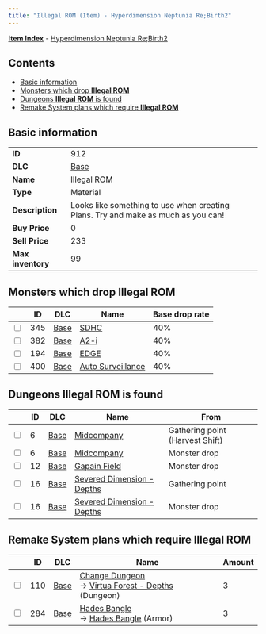 ```yaml
---
title: "Illegal ROM (Item) - Hyperdimension Neptunia Re;Birth2"
---
```


[**Item Index**](/neptunia/rb2/item/index.html) - [Hyperdimension Neptunia Re;Birth2](/neptunia/rb2)

## Contents

- [Basic information](#basic-information)
- [Monsters which drop **Illegal ROM**](#monsters-which-drop-illegal-rom)
- [Dungeons **Illegal ROM** is found](#dungeons-illegal-rom-is-found)
- [Remake System plans which require **Illegal ROM**](#remake-system-plans-which-require-illegal-rom)

## Basic information

|   |   |
| -- | -- |
| **ID** | 912 |
| **DLC** | [Base](/neptunia/rb2/dlc/0-base.html) |
| **Name** | Illegal ROM |
| **Type** | Material |
| **Description** | Looks like something to use when creating Plans. Try and make as much as you can! |
| **Buy Price** | 0 |
| **Sell Price** | 233 |
| **Max inventory** | 99 |

## Monsters which drop **Illegal ROM**

|    | ID | DLC | Name | Base drop rate |
| -- | -- | --- | ---- | -------------- |
| <input type="checkbox" id="rb2-monster-0-345" class="trackbox" /> | 345 | [Base](/neptunia/rb2/dlc/0-base.html) | [SDHC](/neptunia/rb2/monster/0-345-sdhc.html) | 40% |
| <input type="checkbox" id="rb2-monster-0-382" class="trackbox" /> | 382 | [Base](/neptunia/rb2/dlc/0-base.html) | [A2-i](/neptunia/rb2/monster/0-382-a2-i.html) | 40% |
| <input type="checkbox" id="rb2-monster-0-194" class="trackbox" /> | 194 | [Base](/neptunia/rb2/dlc/0-base.html) | [EDGE](/neptunia/rb2/monster/0-194-edge.html) | 40% |
| <input type="checkbox" id="rb2-monster-0-400" class="trackbox" /> | 400 | [Base](/neptunia/rb2/dlc/0-base.html) | [Auto Surveillance](/neptunia/rb2/monster/0-400-auto-surveillance.html) | 40% |

## Dungeons **Illegal ROM** is found

|    | ID | DLC | Name | From |
| -- | -- | --- | ---- | ---- |
| <input type="checkbox" id="rb2-dungeon-0-6" class="trackbox" /> | 6 | [Base](/neptunia/rb2/dlc/0-base.html) | [Midcompany](/neptunia/rb2/dungeon/0-6-midcompany.html) | Gathering point (Harvest Shift) |
| <input type="checkbox" id="rb2-dungeon-0-6" class="trackbox" /> | 6 | [Base](/neptunia/rb2/dlc/0-base.html) | [Midcompany](/neptunia/rb2/dungeon/0-6-midcompany.html) | Monster drop |
| <input type="checkbox" id="rb2-dungeon-0-12" class="trackbox" /> | 12 | [Base](/neptunia/rb2/dlc/0-base.html) | [Gapain Field](/neptunia/rb2/dungeon/0-12-gapain-field.html) | Monster drop |
| <input type="checkbox" id="rb2-dungeon-0-16" class="trackbox" /> | 16 | [Base](/neptunia/rb2/dlc/0-base.html) | [Severed Dimension - Depths](/neptunia/rb2/dungeon/0-16-severed-dimension-depths.html) | Gathering point |
| <input type="checkbox" id="rb2-dungeon-0-16" class="trackbox" /> | 16 | [Base](/neptunia/rb2/dlc/0-base.html) | [Severed Dimension - Depths](/neptunia/rb2/dungeon/0-16-severed-dimension-depths.html) | Monster drop |

## Remake System plans which require **Illegal ROM**

|    | ID | DLC | Name | Amount |
| -- | -- | --- | ---- | ------ |
| <input type="checkbox" id="rb2-remake-0-110" class="trackbox" /> | 110 | [Base](/neptunia/rb2/dlc/0-base.html) | [Change Dungeon](/neptunia/rb2/remake/0-110-change-dungeon.html)<br />→ [Virtua Forest - Depths](/neptunia/rb2/dungeon/0-3-virtua-forest-depths.html) (Dungeon) | 3 |
| <input type="checkbox" id="rb2-remake-0-284" class="trackbox" /> | 284 | [Base](/neptunia/rb2/dlc/0-base.html) | [Hades Bangle](/neptunia/rb2/remake/0-284-hades-bangle.html)<br />→ [Hades Bangle](/neptunia/rb2/item/0-1638-hades-bangle.html) (Armor) | 3 |